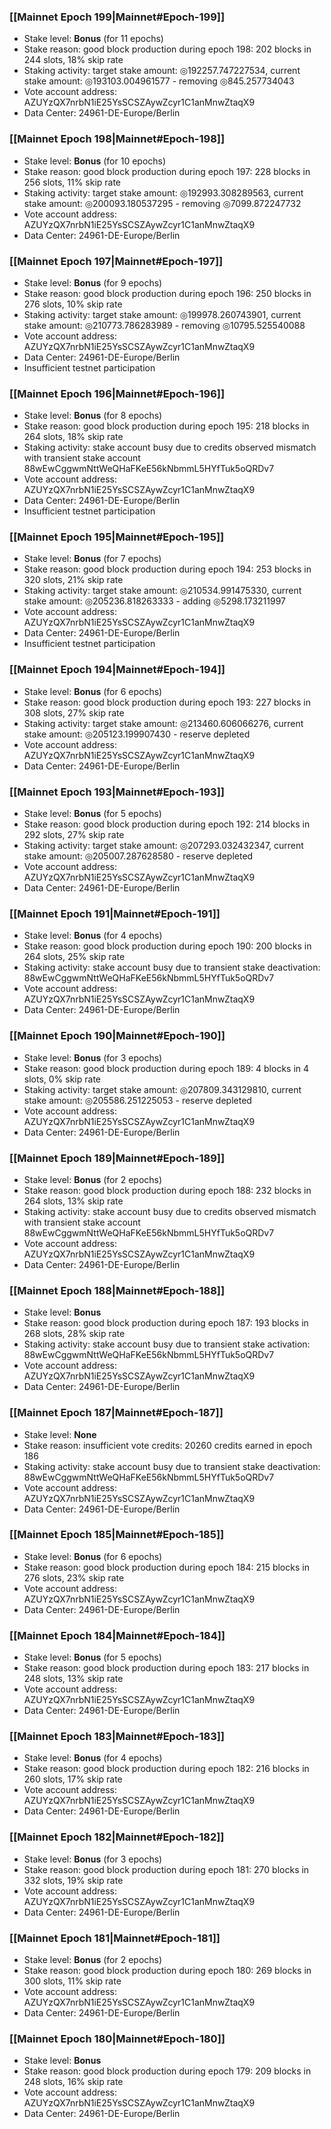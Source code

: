 ### [[Mainnet Epoch 199|Mainnet#Epoch-199]]
* Stake level: **Bonus** (for 11 epochs)
* Stake reason: good block production during epoch 198: 202 blocks in 244 slots, 18% skip rate
* Staking activity: target stake amount: ◎192257.747227534, current stake amount: ◎193103.004961577 - removing ◎845.257734043
* Vote account address: AZUYzQX7nrbN1iE25YsSCSZAywZcyr1C1anMnwZtaqX9
* Data Center: 24961-DE-Europe/Berlin
### [[Mainnet Epoch 198|Mainnet#Epoch-198]]
* Stake level: **Bonus** (for 10 epochs)
* Stake reason: good block production during epoch 197: 228 blocks in 256 slots, 11% skip rate
* Staking activity: target stake amount: ◎192993.308289563, current stake amount: ◎200093.180537295 - removing ◎7099.872247732
* Vote account address: AZUYzQX7nrbN1iE25YsSCSZAywZcyr1C1anMnwZtaqX9
* Data Center: 24961-DE-Europe/Berlin
### [[Mainnet Epoch 197|Mainnet#Epoch-197]]
* Stake level: **Bonus** (for 9 epochs)
* Stake reason: good block production during epoch 196: 250 blocks in 276 slots, 10% skip rate
* Staking activity: target stake amount: ◎199978.260743901, current stake amount: ◎210773.786283989 - removing ◎10795.525540088
* Vote account address: AZUYzQX7nrbN1iE25YsSCSZAywZcyr1C1anMnwZtaqX9
* Data Center: 24961-DE-Europe/Berlin
* Insufficient testnet participation
### [[Mainnet Epoch 196|Mainnet#Epoch-196]]
* Stake level: **Bonus** (for 8 epochs)
* Stake reason: good block production during epoch 195: 218 blocks in 264 slots, 18% skip rate
* Staking activity: stake account busy due to credits observed mismatch with transient stake account 88wEwCggwmNttWeQHaFKeE56kNbmmL5HYfTuk5oQRDv7
* Vote account address: AZUYzQX7nrbN1iE25YsSCSZAywZcyr1C1anMnwZtaqX9
* Data Center: 24961-DE-Europe/Berlin
* Insufficient testnet participation
### [[Mainnet Epoch 195|Mainnet#Epoch-195]]
* Stake level: **Bonus** (for 7 epochs)
* Stake reason: good block production during epoch 194: 253 blocks in 320 slots, 21% skip rate
* Staking activity: target stake amount: ◎210534.991475330, current stake amount: ◎205236.818263333 - adding ◎5298.173211997
* Vote account address: AZUYzQX7nrbN1iE25YsSCSZAywZcyr1C1anMnwZtaqX9
* Data Center: 24961-DE-Europe/Berlin
* Insufficient testnet participation
### [[Mainnet Epoch 194|Mainnet#Epoch-194]]
* Stake level: **Bonus** (for 6 epochs)
* Stake reason: good block production during epoch 193: 227 blocks in 308 slots, 27% skip rate
* Staking activity: target stake amount: ◎213460.606066276, current stake amount: ◎205123.199907430 - reserve depleted
* Vote account address: AZUYzQX7nrbN1iE25YsSCSZAywZcyr1C1anMnwZtaqX9
* Data Center: 24961-DE-Europe/Berlin
### [[Mainnet Epoch 193|Mainnet#Epoch-193]]
* Stake level: **Bonus** (for 5 epochs)
* Stake reason: good block production during epoch 192: 214 blocks in 292 slots, 27% skip rate
* Staking activity: target stake amount: ◎207293.032432347, current stake amount: ◎205007.287628580 - reserve depleted
* Vote account address: AZUYzQX7nrbN1iE25YsSCSZAywZcyr1C1anMnwZtaqX9
* Data Center: 24961-DE-Europe/Berlin
### [[Mainnet Epoch 191|Mainnet#Epoch-191]]
* Stake level: **Bonus** (for 4 epochs)
* Stake reason: good block production during epoch 190: 200 blocks in 264 slots, 25% skip rate
* Staking activity: stake account busy due to transient stake deactivation: 88wEwCggwmNttWeQHaFKeE56kNbmmL5HYfTuk5oQRDv7
* Vote account address: AZUYzQX7nrbN1iE25YsSCSZAywZcyr1C1anMnwZtaqX9
* Data Center: 24961-DE-Europe/Berlin
### [[Mainnet Epoch 190|Mainnet#Epoch-190]]
* Stake level: **Bonus** (for 3 epochs)
* Stake reason: good block production during epoch 189: 4 blocks in 4 slots, 0% skip rate
* Staking activity: target stake amount: ◎207809.343129810, current stake amount: ◎205586.251225053 - reserve depleted
* Vote account address: AZUYzQX7nrbN1iE25YsSCSZAywZcyr1C1anMnwZtaqX9
* Data Center: 24961-DE-Europe/Berlin
### [[Mainnet Epoch 189|Mainnet#Epoch-189]]
* Stake level: **Bonus** (for 2 epochs)
* Stake reason: good block production during epoch 188: 232 blocks in 264 slots, 13% skip rate
* Staking activity: stake account busy due to credits observed mismatch with transient stake account 88wEwCggwmNttWeQHaFKeE56kNbmmL5HYfTuk5oQRDv7
* Vote account address: AZUYzQX7nrbN1iE25YsSCSZAywZcyr1C1anMnwZtaqX9
* Data Center: 24961-DE-Europe/Berlin
### [[Mainnet Epoch 188|Mainnet#Epoch-188]]
* Stake level: **Bonus**
* Stake reason: good block production during epoch 187: 193 blocks in 268 slots, 28% skip rate
* Staking activity: stake account busy due to transient stake activation: 88wEwCggwmNttWeQHaFKeE56kNbmmL5HYfTuk5oQRDv7
* Vote account address: AZUYzQX7nrbN1iE25YsSCSZAywZcyr1C1anMnwZtaqX9
* Data Center: 24961-DE-Europe/Berlin
### [[Mainnet Epoch 187|Mainnet#Epoch-187]]
* Stake level: **None**
* Stake reason: insufficient vote credits: 20260 credits earned in epoch 186
* Staking activity: stake account busy due to transient stake deactivation: 88wEwCggwmNttWeQHaFKeE56kNbmmL5HYfTuk5oQRDv7
* Vote account address: AZUYzQX7nrbN1iE25YsSCSZAywZcyr1C1anMnwZtaqX9
* Data Center: 24961-DE-Europe/Berlin
### [[Mainnet Epoch 185|Mainnet#Epoch-185]]
* Stake level: **Bonus** (for 6 epochs)
* Stake reason: good block production during epoch 184: 215 blocks in 276 slots, 23% skip rate
* Vote account address: AZUYzQX7nrbN1iE25YsSCSZAywZcyr1C1anMnwZtaqX9
* Data Center: 24961-DE-Europe/Berlin
### [[Mainnet Epoch 184|Mainnet#Epoch-184]]
* Stake level: **Bonus** (for 5 epochs)
* Stake reason: good block production during epoch 183: 217 blocks in 248 slots, 13% skip rate
* Vote account address: AZUYzQX7nrbN1iE25YsSCSZAywZcyr1C1anMnwZtaqX9
* Data Center: 24961-DE-Europe/Berlin
### [[Mainnet Epoch 183|Mainnet#Epoch-183]]
* Stake level: **Bonus** (for 4 epochs)
* Stake reason: good block production during epoch 182: 216 blocks in 260 slots, 17% skip rate
* Vote account address: AZUYzQX7nrbN1iE25YsSCSZAywZcyr1C1anMnwZtaqX9
* Data Center: 24961-DE-Europe/Berlin
### [[Mainnet Epoch 182|Mainnet#Epoch-182]]
* Stake level: **Bonus** (for 3 epochs)
* Stake reason: good block production during epoch 181: 270 blocks in 332 slots, 19% skip rate
* Vote account address: AZUYzQX7nrbN1iE25YsSCSZAywZcyr1C1anMnwZtaqX9
* Data Center: 24961-DE-Europe/Berlin
### [[Mainnet Epoch 181|Mainnet#Epoch-181]]
* Stake level: **Bonus** (for 2 epochs)
* Stake reason: good block production during epoch 180: 269 blocks in 300 slots, 11% skip rate
* Vote account address: AZUYzQX7nrbN1iE25YsSCSZAywZcyr1C1anMnwZtaqX9
* Data Center: 24961-DE-Europe/Berlin
### [[Mainnet Epoch 180|Mainnet#Epoch-180]]
* Stake level: **Bonus**
* Stake reason: good block production during epoch 179: 209 blocks in 248 slots, 16% skip rate
* Vote account address: AZUYzQX7nrbN1iE25YsSCSZAywZcyr1C1anMnwZtaqX9
* Data Center: 24961-DE-Europe/Berlin